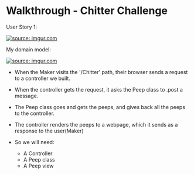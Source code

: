 # Walkthrough - Chitter Challenge




User Story 1:

<a href="https://imgur.com/24dC8ED"><img src="https://i.imgur.com/24dC8ED.png" title="source: imgur.com" /></a>

My domain model:

<a href="https://imgur.com/Hk95JQf"><img src="https://i.imgur.com/Hk95JQf.png" title="source: imgur.com" /></a>

* When the Maker visits the '/Chitter' path, their browser sends a request to a controller we built.

* When the controller gets the request, it asks the Peep class to .post a message.

* The Peep class goes and gets the peeps, and gives back all the peeps to the controller.

* The controller renders the peeps to a webpage, which it sends as a response to the user(Maker)



* So we will need:
   
     - A Controller
     - A Peep class
     - A Peep view
